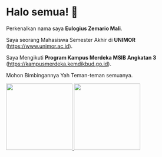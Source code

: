# Halo semua! 👋

Perkenalkan nama saya **Eulogius Zemario Mali**.

Saya seorang Mahasiswa Semester Akhir di **UNIMOR** (https://www.unimor.ac.id).

Saya Mengikuti **Program Kampus Merdeka MSIB Angkatan 3**
(https://kampusmerdeka.kemdikbud.go.id).

Mohon Bimbingannya Yah Teman-teman semuanya.

<p align="left">
<a href="https://github.com/eulogiuzmali">
  <img height="180em" src="https://github-readme-stats-eight-theta.vercel.app/api?username=gilangadhan&show_icons=true&theme=algolia&include_all_commits=true&count_private=true"/>
  <img height="180em" src="https://github-readme-stats-eight-theta.vercel.app/api/top-langs/?username=gilangadhan&layout=compact&langs_count=8&theme=algolia"/>
</a>
</p>
